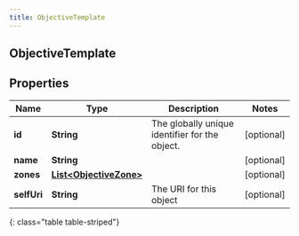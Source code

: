 ```yaml
---
title: ObjectiveTemplate
---
```


## ObjectiveTemplate

## Properties

| Name        | Type                                                                   | Description                                    | Notes      |
| ----------- | ---------------------------------------------------------------------- | ---------------------------------------------- | ---------- |
| **id**      | <!----><!---->**String**<!---->                                        | The globally unique identifier for the object. | [optional] |
| **name**    | <!----><!---->**String**<!---->                                        |                                                | [optional] |
| **zones**   | <!----><!---->[**List&lt;ObjectiveZone&gt;**](ObjectiveZone.md)<!----> |                                                | [optional] |
| **selfUri** | <!----><!---->**String**<!---->                                        | The URI for this object                        | [optional] |

{: class="table table-striped"}
